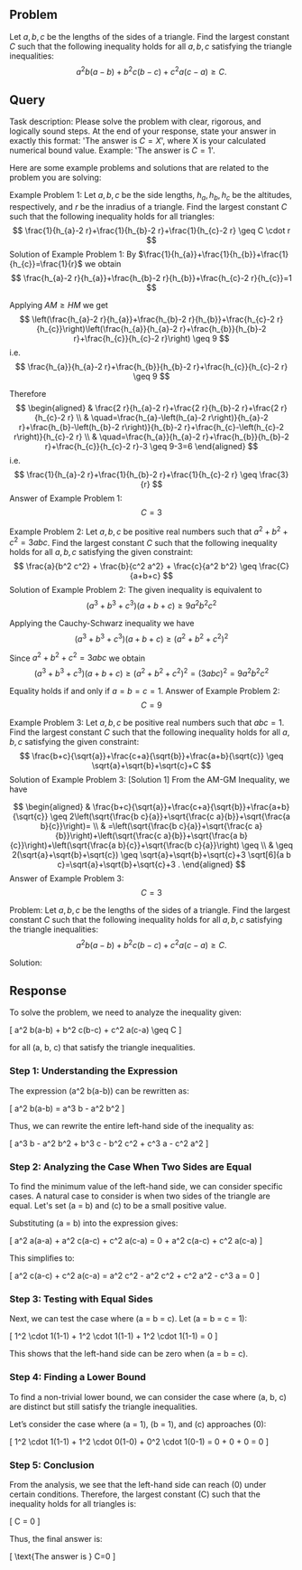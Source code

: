 ## Problem

Let $a, b, c$ be the lengths of the sides of a triangle. Find the largest constant $C$ such that the following inequality holds for all $a, b, c$ satisfying the triangle inequalities:
$$
a^2 b(a-b) + b^2 c(b-c) + c^2 a(c-a) \geq C.
$$

## Query

Task description: Please solve the problem with clear, rigorous, and logically sound steps. At the end of your response, state your answer in exactly this format: 'The answer is $C=X$', where X is your calculated numerical bound value. Example: 'The answer is $C=1$'.

Here are some example problems and solutions that are related to the problem you are solving:

Example Problem 1: Let $a, b, c$ be the side lengths, $h_{a}, h_{b}, h_{c}$ be the altitudes, respectively, and $r$ be the inradius of a triangle. Find the largest constant $C$ such that the following inequality holds for all triangles:
$$
\frac{1}{h_{a}-2 r}+\frac{1}{h_{b}-2 r}+\frac{1}{h_{c}-2 r} \geq C \cdot r
$$
Solution of Example Problem 1: By $\frac{1}{h_{a}}+\frac{1}{h_{b}}+\frac{1}{h_{c}}=\frac{1}{r}$ we obtain
$$
\frac{h_{a}-2 r}{h_{a}}+\frac{h_{b}-2 r}{h_{b}}+\frac{h_{c}-2 r}{h_{c}}=1
$$

Applying $A M \geq H M$ we get
$$
\left(\frac{h_{a}-2 r}{h_{a}}+\frac{h_{b}-2 r}{h_{b}}+\frac{h_{c}-2 r}{h_{c}}\right)\left(\frac{h_{a}}{h_{a}-2 r}+\frac{h_{b}}{h_{b}-2 r}+\frac{h_{c}}{h_{c}-2 r}\right) \geq 9
$$
i.e.
$$
\frac{h_{a}}{h_{a}-2 r}+\frac{h_{b}}{h_{b}-2 r}+\frac{h_{c}}{h_{c}-2 r} \geq 9
$$

Therefore
$$
\begin{aligned}
& \frac{2 r}{h_{a}-2 r}+\frac{2 r}{h_{b}-2 r}+\frac{2 r}{h_{c}-2 r} \\
& \quad=\frac{h_{a}-\left(h_{a}-2 r\right)}{h_{a}-2 r}+\frac{h_{b}-\left(h_{b}-2 r\right)}{h_{b}-2 r}+\frac{h_{c}-\left(h_{c}-2 r\right)}{h_{c}-2 r} \\
& \quad=\frac{h_{a}}{h_{a}-2 r}+\frac{h_{b}}{h_{b}-2 r}+\frac{h_{c}}{h_{c}-2 r}-3 \geq 9-3=6
\end{aligned}
$$
i.e.
$$
\frac{1}{h_{a}-2 r}+\frac{1}{h_{b}-2 r}+\frac{1}{h_{c}-2 r} \geq \frac{3}{r}
$$
Answer of Example Problem 1: $$C = 3$$

Example Problem 2: Let $a, b, c$ be positive real numbers such that $a^2 + b^2 + c^2 = 3abc$. Find the largest constant $C$ such that the following inequality holds for all $a, b, c$ satisfying the given constraint:
$$
\frac{a}{b^2 c^2} + \frac{b}{c^2 a^2} + \frac{c}{a^2 b^2} \geq \frac{C}{a+b+c}
$$
Solution of Example Problem 2: The given inequality is equivalent to
$$
\left(a^{3}+b^{3}+c^{3}\right)(a+b+c) \geq 9 a^{2} b^{2} c^{2}
$$

Applying the Cauchy-Schwarz inequality we have
$$
\left(a^{3}+b^{3}+c^{3}\right)(a+b+c) \geq\left(a^{2}+b^{2}+c^{2}\right)^{2}
$$

Since $a^{2}+b^{2}+c^{2}=3 a b c$ we obtain
$$
\left(a^{3}+b^{3}+c^{3}\right)(a+b+c) \geq\left(a^{2}+b^{2}+c^{2}\right)^{2}=(3 a b c)^{2}=9 a^{2} b^{2} c^{2}
$$

Equality holds if and only if $a=b=c=1$.
Answer of Example Problem 2: $$C = 9$$

Example Problem 3: Let $a, b, c$ be positive real numbers such that $a b c = 1$. Find the largest constant $C$ such that the following inequality holds for all $a, b, c$ satisfying the given constraint:
$$
\frac{b+c}{\sqrt{a}}+\frac{c+a}{\sqrt{b}}+\frac{a+b}{\sqrt{c}} \geq \sqrt{a}+\sqrt{b}+\sqrt{c}+C
$$
Solution of Example Problem 3: [Solution 1]
From the AM-GM Inequality, we have

$$
\begin{aligned}
& \frac{b+c}{\sqrt{a}}+\frac{c+a}{\sqrt{b}}+\frac{a+b}{\sqrt{c}} \geq 2\left(\sqrt{\frac{b c}{a}}+\sqrt{\frac{c a}{b}}+\sqrt{\frac{a b}{c}}\right)= \\
& =\left(\sqrt{\frac{b c}{a}}+\sqrt{\frac{c a}{b}}\right)+\left(\sqrt{\frac{c a}{b}}+\sqrt{\frac{a b}{c}}\right)+\left(\sqrt{\frac{a b}{c}}+\sqrt{\frac{b c}{a}}\right) \geq \\
& \geq 2(\sqrt{a}+\sqrt{b}+\sqrt{c}) \geq \sqrt{a}+\sqrt{b}+\sqrt{c}+3 \sqrt[6]{a b c}=\sqrt{a}+\sqrt{b}+\sqrt{c}+3 .
\end{aligned}
$$
Answer of Example Problem 3: $$C = 3$$


Problem: Let $a, b, c$ be the lengths of the sides of a triangle. Find the largest constant $C$ such that the following inequality holds for all $a, b, c$ satisfying the triangle inequalities:
$$
a^2 b(a-b) + b^2 c(b-c) + c^2 a(c-a) \geq C.
$$

Solution:

## Response

To solve the problem, we need to analyze the inequality given:

\[
a^2 b(a-b) + b^2 c(b-c) + c^2 a(c-a) \geq C
\]

for all \(a, b, c\) that satisfy the triangle inequalities. 

### Step 1: Understanding the Expression

The expression \(a^2 b(a-b)\) can be rewritten as:

\[
a^2 b(a-b) = a^3 b - a^2 b^2
\]

Thus, we can rewrite the entire left-hand side of the inequality as:

\[
a^3 b - a^2 b^2 + b^3 c - b^2 c^2 + c^3 a - c^2 a^2
\]

### Step 2: Analyzing the Case When Two Sides are Equal

To find the minimum value of the left-hand side, we can consider specific cases. A natural case to consider is when two sides of the triangle are equal. Let's set \(a = b\) and \(c\) to be a small positive value. 

Substituting \(a = b\) into the expression gives:

\[
a^2 a(a-a) + a^2 c(a-c) + c^2 a(c-a) = 0 + a^2 c(a-c) + c^2 a(c-a)
\]

This simplifies to:

\[
a^2 c(a-c) + c^2 a(c-a) = a^2 c^2 - a^2 c^2 + c^2 a^2 - c^3 a = 0
\]

### Step 3: Testing with Equal Sides

Next, we can test the case where \(a = b = c\). Let \(a = b = c = 1\):

\[
1^2 \cdot 1(1-1) + 1^2 \cdot 1(1-1) + 1^2 \cdot 1(1-1) = 0
\]

This shows that the left-hand side can be zero when \(a = b = c\).

### Step 4: Finding a Lower Bound

To find a non-trivial lower bound, we can consider the case where \(a, b, c\) are distinct but still satisfy the triangle inequalities. 

Let’s consider the case where \(a = 1\), \(b = 1\), and \(c\) approaches \(0\):

\[
1^2 \cdot 1(1-1) + 1^2 \cdot 0(1-0) + 0^2 \cdot 1(0-1) = 0 + 0 + 0 = 0
\]

### Step 5: Conclusion

From the analysis, we see that the left-hand side can reach \(0\) under certain conditions. Therefore, the largest constant \(C\) such that the inequality holds for all triangles is:

\[
C = 0
\]

Thus, the final answer is:

\[
\text{The answer is } C=0
\]